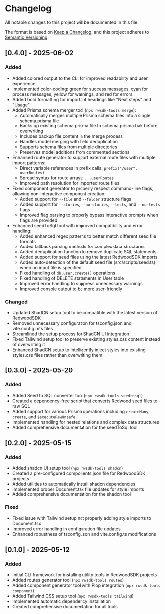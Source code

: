 # Changelog

All notable changes to this project will be documented in this file.

The format is based on [Keep a Changelog](https://keepachangelog.com/en/1.0.0/),
and this project adheres to [Semantic Versioning](https://semver.org/spec/v2.0.0.html).

## [0.4.0] - 2025-06-02

### Added
- Added colored output to the CLI for improved readability and user experience
- Implemented color-coding: green for success messages, cyan for process messages, yellow for warnings, and red for errors
- Added bold formatting for important headings like "Next steps" and "Usage"
- Added Prisma schema merger tool (`npx rwsdk-tools merge`):
  - Automatically merges multiple Prisma schema files into a single schema.prisma file
  - Backs up existing schema.prisma file to schema.prisma.bak before overwriting
  - Includes backup file content in the merge process
  - Handles model merging with field deduplication
  - Supports schema files from multiple directories
  - Preserves model additions from commented sections
- Enhanced route generator to support external route files with multiple import patterns:
  - Direct variable references in prefix calls: `prefix("/user", userRoutes)`
  - Spread syntax for route arrays: `...userRoutes`
  - Improved path resolution for imported route files
- Fixed component generator to properly respect command-line flags, allowing non-interactive component creation:
  - Added support for `--file` and `--folder` structure flags
  - Added support for `--stories`, `--no-stories`, `--tests`, and `--no-tests` flags
  - Improved flag parsing to properly bypass interactive prompts when flags are provided
- Enhanced seedToSql tool with improved compatibility and error handling:
  - Added enhanced regex patterns to better match different seed file formats
  - Added fallback parsing methods for complex data structures
  - Added deduplication function to remove duplicate SQL statements
  - Added support for seed files using the latest RedwoodSDK imports
  - Added auto-detection of the default seed file (src/scripts/seed.ts) when no input file is specified
  - Fixed handling of `db.user.create()` operations
  - Fixed handling of DELETE statements in User table
  - Improved error handling to suppress unnecessary warnings
  - Improved console output to be more user-friendly

### Changed
- Updated ShadCN setup tool to be compatible with the latest version of RedwoodSDK
- Removed unnecessary configuration for tsconfig.json and vite.config.mts files
- Streamlined the setup process for ShadCN UI integration
- Fixed Tailwind setup tool to preserve existing styles.css content instead of overwriting it
- Enhanced ShadCN setup to intelligently inject styles into existing styles.css files rather than overwriting them

## [0.3.0] - 2025-05-20

### Added
- Added Seed to SQL converter tool (`npx rwsdk-tools seedtosql`)
- Created a dependency-free script that converts Redwood seed files to raw SQL
- Added support for various Prisma operations including `createMany`, `create`, and `$executeRawUnsafe`
- Implemented handling for nested relations and complex data structures
- Added comprehensive documentation for the seedToSql tool

## [0.2.0] - 2025-05-15

### Added
- Added shadcn UI setup tool (`npx rwsdk-tools shadcn`)
- Created a pre-configured components.json file for RedwoodSDK projects
- Added utilities to automatically install shadcn dependencies
- Implemented proper Document.tsx file updates for style imports
- Added comprehensive documentation for the shadcn tool

### Fixed
- Fixed issue with Tailwind setup not properly adding style imports to Document.tsx
- Improved error handling in configuration file updates
- Enhanced robustness of tsconfig.json and vite.config.ts modifications

## [0.1.0] - 2025-05-12

### Added
- Initial CLI framework for installing utility tools in RedwoodSDK projects
- Added routes generator tool (`npx rwsdk-tools routes`)
- Added component generator tool with Plop integration (`npx rwsdk-tools component`)
- Added Tailwind CSS setup tool (`npx rwsdk-tools tailwind`)
- Implemented automatic dependency installation
- Created comprehensive documentation for all tools
